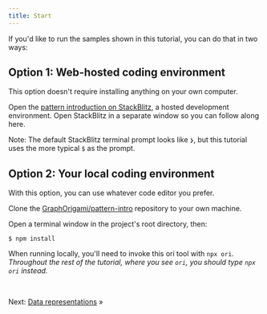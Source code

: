 ```yaml
---
title: Start
---
```


If you'd like to run the samples shown in this tutorial, you can do that in two ways:

## Option 1: Web-hosted coding environment

This option doesn't require installing anything on your own computer.

<span class="tutorialStep"></span> Open the [pattern introduction on StackBlitz](https://stackblitz.com/github/GraphOrigami/pattern-intro), a hosted development environment. Open StackBlitz in a separate window so you can follow along here.

Note: The default StackBlitz terminal prompt looks like `❯`, but this tutorial uses the more typical `$` as the prompt.

## Option 2: Your local coding environment

With this option, you can use whatever code editor you prefer.

<span class="tutorialStep"></span> Clone the [GraphOrigami/pattern-intro](https://github.com/GraphOrigami/pattern-intro) repository to your own machine.

<span class="tutorialStep"></span> Open a terminal window in the project's root directory, then:

```console
$ npm install
```

When running locally, you'll need to invoke this ori tool with `npx ori`. _Throughout the rest of the tutorial, where you see `ori`, you should type `npx ori` instead._

&nbsp;

Next: [Data representations](representations.html) »
